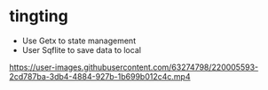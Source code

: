 # tingting
- Use Getx to state management
- User Sqflite to save data to local

https://user-images.githubusercontent.com/63274798/220005593-2cd787ba-3db4-4884-927b-1b699b012c4c.mp4

